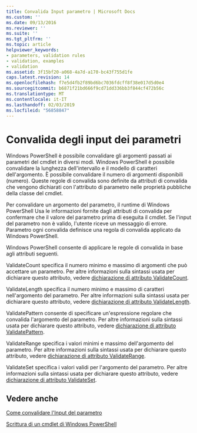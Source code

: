```yaml
---
title: Convalida Input parametro | Microsoft Docs
ms.custom: ''
ms.date: 09/13/2016
ms.reviewer: ''
ms.suite: ''
ms.tgt_pltfrm: ''
ms.topic: article
helpviewer_keywords:
- parameters, validation rules
- validation, examples
- validation
ms.assetid: 3f15bf20-a068-4a7d-a170-bc43f755d1fe
caps.latest.revision: 14
ms.openlocfilehash: f7e5d4fb2f89bd6bc7036fdcff8f38e017d5d0e4
ms.sourcegitcommit: b6871f21bd666f9cd71dd336bb3f844cf472b56c
ms.translationtype: MT
ms.contentlocale: it-IT
ms.lasthandoff: 02/03/2019
ms.locfileid: "56858847"
---
```

# <a name="validating-parameter-input"></a>Convalida degli input dei parametri

Windows PowerShell è possibile convalidare gli argomenti passati ai parametri del cmdlet in diversi modi. Windows PowerShell è possibile convalidare la lunghezza dell'intervallo e il modello di caratteri dell'argomento. È possibile convalidare il numero di argomenti disponibili (numero). Queste regole di convalida sono definite da attributi di convalida che vengono dichiarati con l'attributo di parametro nelle proprietà pubbliche della classe del cmdlet.

Per convalidare un argomento del parametro, il runtime di Windows PowerShell Usa le informazioni fornite dagli attributi di convalida per confermare che il valore del parametro prima di eseguita il cmdlet. Se l'input del parametro non è valido, l'utente riceve un messaggio di errore. Parametro ogni convalida definisce una regola di convalida applicato da Windows PowerShell.

Windows PowerShell consente di applicare le regole di convalida in base agli attributi seguenti.

ValidateCount specifica il numero minimo e massimo di argomenti che può accettare un parametro. Per altre informazioni sulla sintassi usata per dichiarare questo attributo, vedere [dichiarazione di attributo ValidateCount](./validatecount-attribute-declaration.md).

ValidateLength specifica il numero minimo e massimo di caratteri nell'argomento del parametro. Per altre informazioni sulla sintassi usata per dichiarare questo attributo, vedere [dichiarazione di attributo ValidateLength](./validatelength-attribute-declaration.md).

ValidatePattern consente di specificare un'espressione regolare che convalida l'argomento del parametro. Per altre informazioni sulla sintassi usata per dichiarare questo attributo, vedere [dichiarazione di attributo ValidatePattern](./validatepattern-attribute-declaration.md).

ValidateRange specifica i valori minimi e massimo dell'argomento del parametro. Per altre informazioni sulla sintassi usata per dichiarare questo attributo, vedere [dichiarazione di attributo ValidateRange](./validaterange-attribute-declaration.md).

ValidateSet specifica i valori validi per l'argomento del parametro. Per altre informazioni sulla sintassi usata per dichiarare questo attributo, vedere [dichiarazione di attributo ValidateSet](./validateset-attribute-declaration.md).

## <a name="see-also"></a>Vedere anche

[Come convalidare l'Input del parametro](./how-to-validate-parameter-input.md)

[Scrittura di un cmdlet di Windows PowerShell](./writing-a-windows-powershell-cmdlet.md)
